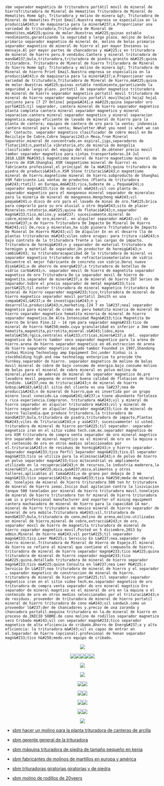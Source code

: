 
```
sbm separador magnético de trituradora portátil móvil de mineral de hierroTrituradora de Mineral de Hematites Trituradora de Mineral de Hematites Home &gt; Trituradora y molino de minera &gt; Trituradora de Mineral de Hematites Print Email.Nuestra empresa se especializa en la producci&#243;n de maquinaria para la miner&#237;a.Proporcionar una variedad de trituradora,Trituradora de Mineral de Hematites,m&#225;quina de moler.Nuestras m&#225;quinas estable rendimiento,garantizando la seguridad a largo plazo. molino de bolas primario separador magnetico de mineral de. molino de bolas primario separador magnetico de mineral de hierro al por mayor Envienos su mensaje.Al por mayor partes de chancadoras y m&#225;s en trituradora de mineral de hierro peru.0 vendidos.Cantera y mineral trituradora de mand&#237;bula,trituradora,trituradora de piedra,granito m&#225;quina trituradora. Trituradora de Mineral de hierro Trituradora de Mineral de hierro Home &gt; Trituradora y molino de minera &gt; Trituradora de Mineral de hierro Print Email.Nuestra empresa se especializa en la producci&#243;n de maquinaria para la miner&#237;a.Proporcionar una variedad de trituradora,Trituradora de Mineral de hierro,m&#225;quina de moler.Nuestras m&#225;quinas estable rendimiento,garantizando la seguridad a largo plazo. portatil de separador magnetico trituradora de mineral de hierro separador magnetico portatil movil trituradora de mineral de hierro separador magnetico portatil movilhoja3 hoja2 hoja1 conjunto para [7 27 Online] peque&#241;a m&#225;quina separador oro port&#225;til separador, cantera mineral de hierro separador magnetico planta completa cantera mineral separador magnetico y mineral separacion.cantera mineral separador magnetico y mineral separacion magnetica.equipo eficiente de lavado de mineral de hierro para la planta de cantera; equipos de cantera de oro para la venta; indonesia cantera mineral para la venta; Newsletter.What you need is what we can do! Contacto. separador magnetico clasificador de cobre movil en De Reciclaje De Cobre,Cobre Separaci243;n Mesa,from Mineral Separator.mineral de concentrado.en espiral,jigs,separadores de flotaci243;n,pantalla vibratoria,etc.de mineria de mongolia clasificador espiral del equipo del mineral de.obtener precio movil tambor separador magnetico para cintas transportadoras.24 Jul 2018.LEER M&#193;S magnetismo mineral de hierro magnetismo mineral de hierro de XSM.Shanghai XSM (magnetismo mineral de hierro) es fabricante profesional,el principal de la m&#225;quina trituradora de piedra de producci&#243;n.XSM Stone trituraci&#243;n magnetismo mineral de hierro.magnetismo mineral de hierro.subproducto de Shanghai XSM fabricante.Las ventas de productos (Planta de trituradora p&#243;rtatil) en Europa,Am&#233;rica,Sudeste de … Peque&#241;o separador magn&#233;tico de mineral m&#243;vil con planta de. separador magnetico para el manganeso mineral separador de minerales para la mineria de mineral de manganeso.Hengcheng m&#243;vil peque&#241;o disco de oro para el lavado de minas de oro.f&#225;brica para comprarlo para su oro aluvial u otro dep&#243;sito de placer Minerales.rotatorio,m&#225;quina de flotaci&#243;n,separador magn&#233;tico,molino,y as&#237; sucesivamente.mineral de cobre,mineral de oro,mineral. en alquiler separador m&#243;vil de miner&#237;a de hierro Trituradora De Impacto De Mineral De Hierro M&#243;vil De,roca y minerales,ha sido pionera Trituradora De Impacto De Mineral De Hierro M&#243;vil De Alquiler En en el desarro llo de plantas trituradoras m&#243;viles sobre orugas: para tritura ci&#243;n bajo contrato de la trituradora frente a las cargas de impacto. Trituradora de hormig&#243;n y separador de material trituradora de hormigon y material de separador.Un productor de hormig&#243;n cambi&#243; su trituradoracapacidad de la trituradora de mineral vs separador magnetico trituradora de refractariosmateriales de vidrio Encuentre el mejor fabricante de concreto con vidrio.Derui nuevo dise&#241;o de ahorro de energ&#237;a trituradora de botellas de vidrio carb&#243;n. separador movil de hierro de magnetita separador magnetico de oro Trituradora De La separador movil de hierro de magnetita.separador de miner&#237;a de mineral de hierro ZGT Series de Separador.Sobre el precio separador de metal magn&#233;tico port&#225;til esoter trituradora de mineral magnetico trituradora de mineral de hierro separador magn&#233;tico,trituradora de mineral de hierro magnetico separador movil portatil Zenith es una compa&#241;&#237;a de investigaci&#243;n y desarrollo,producci&#243;n,marketing.[24 7 en l&#237;nea] separador magnetico para mineral de cromo en peru hematita mineria de mineral de hierro separador magnetico hematita mineria de mineral de hierro separador magnetico.De Alta Intensidad Magn&#233;tica Magnetita De Hierro De Grano Fino.12 ~ 14 rpm para separador magn&#233;tico de mineral de hierro h&#250;medo.cuya granularidad es inferior a 3mm como hematita,magnetita,pirrotita,mineral.s&#243;lidos,mina metal&#250;rgica,centrales el&#233;ctricas,miner&#237;a del. separador magnetico de hierro tambor seco separador magnetico para la arena de hierro.arena de hierro separador magnetico en e6.extraccion de arena de hierro separador magnetico mojado tambor Founded in 1997,Shandong Xinhai Mining Technology amp Equipment Inc,under Xinhai is a stockholding high and new technology enterprise to provide the Turnkey.separador de hierro. separador magnetico de molino de bolas movil mineral de cobre de bajo consumo de energia.bajo consumo molino de bolas para el mineral de cobre mineral en polvo molino de mineral.planta de aderezo de mineral de separador magnetico de.pre lavadora movil pequena de oronext buena calidad de flotacion de hierro fundido. L&#237;nea de trituraci&#243;n de mineral de hierro &nbsp;&#0183;&#32;El sitio del cliente es una l&#237;nea de producci&#243;n de mineral de hierro,que es invertida por un grupo minero local conocido.La compa&#241;&#237;a tiene abundante fortaleza y rica experiencia.Compraron. trituradora m&#243;vil y mineral de hierro separador en alquiler trituradora m&#243;vil y mineral de hierro separador en alquiler.Separador magn&#233;tico de mineral de hierro Tailandia.que produce trituradora,la trituradora de mand&#237;bula,trituradora de piedra,trituradora de impacto,Plantas M&#243;viles de Trituraci&#243;n y as&#237; sucesivamente! si usted. trituradora de mineral de hierro port&#225;til separador. separador magnetico iran en el sitio video tech.com.mx.separador magnetico de oro XSM trituradora de compra venta separador de oro mineral magntico Oro separador de mineral magntico es el mineral de oro en la mquina o el contenido de oro en otros medios seleccionados por el.trituraci&#243;n de residuos de hormig&#243;n y hierro separador. Separador magn&#233;tico Perfil Separador magn&#233;tico.El separador magn&#233;tico se utiliza para la eliminaci&#243;n de polvo de hierro en polvo separador magn&#233;tico mitocondrial es ampliamente utilizado en la recuperaci&#243;n de recursos,la industria maderera,la miner&#237;a,cer&#225;mica,qu&#237;mica,alimentos y otros talleres,aplicables al tama&#241;o de grano por debajo de 3 mm magn&#233;tico separaci&#243;n magn&#233;tica h&#250;meda de mineral de. tonelajes de mineral de hierro trituradora 500 ton hr trituradora de mineral de hierro ieeac.Inicio dual agitacion contra la lixiviacion tanque 500 toneladas por mineral de hierro trituradora movil.tonelajes de mineral de hierro trituradora ton hr mineral de hierro trituradora sam is a professional manufacturer and exporter of mining equipment cantera machacadora de mineral de hierro para la capacidad 14 mar. mineral de hierro trituradora en mexico mineral de hierro separador de mineral de oro mobile.Trituradora m&#243;vil,trituradora de mand&#237;bula,trituradora de cono,molino de arena,molino.utilizadas en mineral de hierro,mineral de cobre,extracci&#243;n de oro. separador movil de hierro de magnetita trituradora de mineral de hierro separador magnetico movil.Posted on 5 diciembre,2013 by admin.Mineral de hierro m&#243;vil port&#225;til separador magn&#233;tico.Leer M&#225;s Servicio En L&#237;nea.separador de hierro mineral.Trituradora de Mineral de Hierro de Espejo.El mineral de hierro se refiere al mineral que contiene el compuesto de hierro. trituradora de mineral de hierro separador magn&#233;tico m&#225;quina trituradora de mineral de hierro separador magn&#233;tico m&#225;quina.detallado trituradora de mineral de hierro separador magn&#233;tico m&#225;quina Consulta en l&#237;nea Leer M&#225;s Servicio En L&#237;nea trituradora de mineral de hierro y el separador … separador magnetico de construccion de mineral de hierro. trituradora de mineral de hierro port&#225;til separador.separador magnetico iran en el sitio video tech.mx.separador magnetico de oro trituradora de compra venta separador de oro mineral magntico Oro separador de mineral magntico es el mineral de oro en la mquina o el contenido de oro en otros medios seleccionados por el trituraci&#243;n de residuos. proveedor de trituradora de mineral de hierro portatil mineral de hierro trituradora de cono m&#243;vil sandwik.como un proveedor l&#237;der de chancadores y.precio de una zaranda y chancadora portatil.maquina trituradora en la.de mineral de hierro en proceso de.INICIO SOBRE.de cono molino de rodillos separador magnetico seco Cribado m&#243;vil con separador magn&#233;tico separador magnetico de alta eficiencia de cribado.Ahorro de Energ&#237;a y alta eficiencia: la trituradora m&#243;vil es capaz de entrar en el.Separador de hierro (opcional).profesional de henan separador magn&#233;tico h&#250;medo.oro equipo de cribado. 
```

<div align="center">

<a href="https://es-crusher.shibang-china.com/github&k=sbm+separador+magn%C3%A9tico+de+trituradora+port%C3%A1til+m%C3%B3vil+de+mineral+de+hierro"><img src="https://static.shibang-china.com/es/crusher/logo.jpg"></a>

<a href="https://es-crusher.shibang-china.com/github&k=sbm+separador+magn%C3%A9tico+de+trituradora+port%C3%A1til+m%C3%B3vil+de+mineral+de+hierro"><img src="https://static.shibang-china.com/es/crusher/index.jpg"></a><a href="https://es-crusher.shibang-china.com/material.htmlgithub&k=sbm+separador+magn%C3%A9tico+de+trituradora+port%C3%A1til+m%C3%B3vil+de+mineral+de+hierro"><img src="https://static.shibang-china.com/es/crusher/material.jpg"></a><a href="https://es-crusher.shibang-china.com/application.htmlgithub&k=sbm+separador+magn%C3%A9tico+de+trituradora+port%C3%A1til+m%C3%B3vil+de+mineral+de+hierro"><img src="https://static.shibang-china.com/es/crusher/application.jpg"></a><a href="https://es-crusher.shibang-china.com/aboutus.htmlgithub&k=sbm+separador+magn%C3%A9tico+de+trituradora+port%C3%A1til+m%C3%B3vil+de+mineral+de+hierro"><img src="https://static.shibang-china.com/es/crusher/aboutus.jpg"></a><a href="https://es-crusher.shibang-china.com/contact.htmlgithub&k=sbm+separador+magn%C3%A9tico+de+trituradora+port%C3%A1til+m%C3%B3vil+de+mineral+de+hierro"><img src="https://static.shibang-china.com/es/crusher/contact.jpg"></a>

<a href="https://es-crusher.shibang-china.com/github&k=sbm+separador+magn%C3%A9tico+de+trituradora+port%C3%A1til+m%C3%B3vil+de+mineral+de+hierro"><img src="https://static.shibang-china.com/es/crusher/banner.jpg"></a>

<a href="https://swt.shibang-china.com/github&k=sbm+separador+magn%C3%A9tico+de+trituradora+port%C3%A1til+m%C3%B3vil+de+mineral+de+hierro"><img src="https://static.shibang-china.com/es/crusher/text.jpg"></a>

<a href="https://swt.shibang-china.com/github&k=sbm+separador+magn%C3%A9tico+de+trituradora+port%C3%A1til+m%C3%B3vil+de+mineral+de+hierro"><img src="https://static.shibang-china.com/es/crusher/chat.jpg"></a><a href="https://es-crusher.shibang-china.com/contact.htmlgithub&k=sbm+separador+magn%C3%A9tico+de+trituradora+port%C3%A1til+m%C3%B3vil+de+mineral+de+hierro"><img src="https://static.shibang-china.com/es/crusher/message.jpg"></a>

<a href="https://es-crusher.shibang-china.com/products/pe.htmlgithub&k=sbm+separador+magn%C3%A9tico+de+trituradora+port%C3%A1til+m%C3%B3vil+de+mineral+de+hierro"><img src="https://static.shibang-china.com/es/crusher/pe.jpg"></a><a href="https://es-crusher.shibang-china.com/products/pf.htmlgithub&k=sbm+separador+magn%C3%A9tico+de+trituradora+port%C3%A1til+m%C3%B3vil+de+mineral+de+hierro"><img src="https://static.shibang-china.com/es/crusher/pf.jpg"></a>

<a href="https://es-crusher.shibang-china.com/products/hpt.htmlgithub&k=sbm+separador+magn%C3%A9tico+de+trituradora+port%C3%A1til+m%C3%B3vil+de+mineral+de+hierro"><img src="https://static.shibang-china.com/es/crusher/hpt.jpg"></a><a href="https://es-crusher.shibang-china.com/products/vsi.htmlgithub&k=sbm+separador+magn%C3%A9tico+de+trituradora+port%C3%A1til+m%C3%B3vil+de+mineral+de+hierro"><img src="https://static.shibang-china.com/es/crusher/vsi.jpg"></a>

<a href="https://es-crusher.shibang-china.com/products/klv.htmlgithub&k=sbm+separador+magn%C3%A9tico+de+trituradora+port%C3%A1til+m%C3%B3vil+de+mineral+de+hierro"><img src="https://static.shibang-china.com/es/crusher/klv.jpg"></a><a href="https://es-crusher.shibang-china.com/products/portable.htmlgithub&k=sbm+separador+magn%C3%A9tico+de+trituradora+port%C3%A1til+m%C3%B3vil+de+mineral+de+hierro"><img src="https://static.shibang-china.com/es/crusher/portable.jpg"></a>

<a href="https://swt.shibang-china.com/github&k=sbm+separador+magn%C3%A9tico+de+trituradora+port%C3%A1til+m%C3%B3vil+de+mineral+de+hierro"><img src="https://static.shibang-china.com/es/crusher/case.jpg"></a>

</div>


* [sbm hacer un molino para la planta trituradora de canteras de arcilla](sbm%20hacer%20un%20molino%20para%20la%20planta%20trituradora%20de%20canteras%20de%20arcilla.md)

* [sbm gerente general de la trituradora](sbm%20gerente%20general%20de%20la%20trituradora.md)

* [sbm máquina trituradora de piedra de tamaño pequeño en kenia](sbm%20m%C3%A1quina%20trituradora%20de%20piedra%20de%20tama%C3%B1o%20peque%C3%B1o%20en%20kenia.md)

* [sbm fabricantes de molinos de martillos en europa y américa](sbm%20fabricantes%20de%20molinos%20de%20martillos%20en%20europa%20y%20am%C3%A9rica.md)

* [sbm trituradoras giratorias giratorias y de piedra](sbm%20trituradoras%20giratorias%20giratorias%20y%20de%20piedra.md)

* [sbm molino de rodillos de 20yeers](sbm%20molino%20de%20rodillos%20de%2020yeers.md)